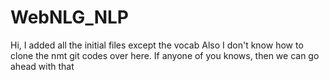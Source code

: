 # WebNLG_NLP
Hi, I added all the initial files except the vocab
Also I don't know how to clone the nmt git codes over here. If anyone of you knows, then we can go ahead with that
